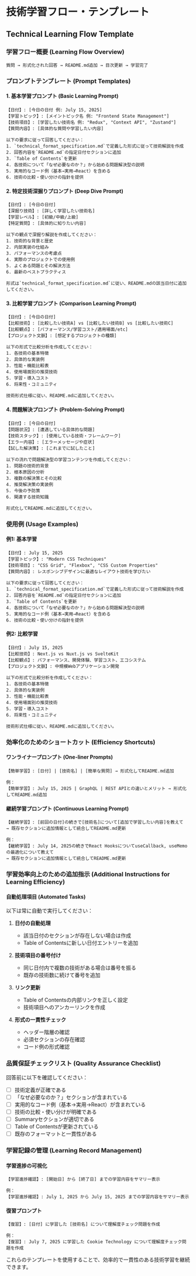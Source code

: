 # 技術学習フロー・テンプレート
## Technical Learning Flow Template

### 学習フロー概要 (Learning Flow Overview)

```
質問 → 形式化された回答 → README.md追加 → 目次更新 → 学習完了
```

### プロンプトテンプレート (Prompt Templates)

#### 1. 基本学習プロンプト (Basic Learning Prompt)

```
【日付】: [今日の日付 例: July 15, 2025]
【学習トピック】: [メイントピック名 例: "Frontend State Management"]
【技術項目】: [学習したい技術名 例: "Redux", "Context API", "Zustand"]
【質問内容】: [具体的な質問や学習したい内容]

以下の要求に従って回答してください：
1. `technical_format_specification.md`で定義した形式に従って技術解説を作成
2. 回答内容を`README.md`の指定日付セクションに追加
3. `Table of Contents`を更新
4. 各技術について「なぜ必要なのか？」から始める問題解決型の説明
5. 実用的なコード例（基本→実用→React）を含める
6. 技術の比較・使い分けの指針を提供
```

#### 2. 特定技術深掘りプロンプト (Deep Dive Prompt)

```
【日付】: [今日の日付]
【深掘り技術】: [詳しく学習したい技術名]
【学習レベル】: [初級/中級/上級]
【特定質問】: [具体的に知りたい内容]

以下の観点で深掘り解説を作成してください：
1. 技術的な背景と歴史
2. 内部実装の仕組み
3. パフォーマンスの考慮点
4. 実際のプロジェクトでの使用例
5. よくある問題とその解決方法
6. 最新のベストプラクティス

形式は`technical_format_specification.md`に従い、README.mdの該当日付に追加してください。
```

#### 3. 比較学習プロンプト (Comparison Learning Prompt)

```
【日付】: [今日の日付]
【比較技術】: [比較したい技術A] vs [比較したい技術B] vs [比較したい技術C]
【比較観点】: [パフォーマンス/学習コスト/適用場面/etc]
【プロジェクト文脈】: [想定するプロジェクトの種類]

以下の形式で比較分析を作成してください：
1. 各技術の基本特徴
2. 具体的な実装例
3. 性能・機能比較表
4. 使用場面別の推奨技術
5. 学習・導入コスト
6. 将来性・コミュニティ

技術形式仕様に従い、README.mdに追加してください。
```

#### 4. 問題解決プロンプト (Problem-Solving Prompt)

```
【日付】: [今日の日付]
【問題状況】: [遭遇している具体的な問題]
【技術スタック】: [使用している技術・フレームワーク]
【エラー内容】: [エラーメッセージや症状]
【試した解決策】: [これまでに試したこと]

以下の流れで問題解決型の学習コンテンツを作成してください：
1. 問題の技術的背景
2. 根本原因の分析
3. 複数の解決策とその比較
4. 推奨解決策の実装例
5. 今後の予防策
6. 関連する技術知識

形式化してREADME.mdに追加してください。
```

### 使用例 (Usage Examples)

#### 例1: 基本学習

```
【日付】: July 15, 2025
【学習トピック】: "Modern CSS Techniques"
【技術項目】: "CSS Grid", "Flexbox", "CSS Custom Properties"
【質問内容】: レスポンシブデザインに最適なレイアウト技術を学びたい

以下の要求に従って回答してください：
1. `technical_format_specification.md`で定義した形式に従って技術解説を作成
2. 回答内容を`README.md`の指定日付セクションに追加
3. `Table of Contents`を更新
4. 各技術について「なぜ必要なのか？」から始める問題解決型の説明
5. 実用的なコード例（基本→実用→React）を含める
6. 技術の比較・使い分けの指針を提供
```

#### 例2: 比較学習

```
【日付】: July 15, 2025
【比較技術】: Next.js vs Nuxt.js vs SvelteKit
【比較観点】: パフォーマンス、開発体験、学習コスト、エコシステム
【プロジェクト文脈】: 中規模Webアプリケーション開発

以下の形式で比較分析を作成してください：
1. 各技術の基本特徴
2. 具体的な実装例
3. 性能・機能比較表
4. 使用場面別の推奨技術
5. 学習・導入コスト
6. 将来性・コミュニティ

技術形式仕様に従い、README.mdに追加してください。
```

### 効率化のためのショートカット (Efficiency Shortcuts)

#### ワンライナープロンプト (One-liner Prompts)

```
【簡単学習】: [日付] | [技術名] | [簡単な質問] → 形式化してREADME.md追加

例：
【簡単学習】: July 15, 2025 | GraphQL | REST APIとの違いとメリット → 形式化してREADME.md追加
```

#### 継続学習プロンプト (Continuous Learning Prompt)

```
【継続学習】: [前回の日付]の続きで[技術名]について[追加で学習したい内容]を教えて
→ 既存セクションに追加情報として統合してREADME.md更新

例：
【継続学習】: July 14, 2025の続きでReact HooksについてuseCallback, useMemoの最適化について教えて
→ 既存セクションに追加情報として統合してREADME.md更新
```

### 学習効率向上のための追加指示 (Additional Instructions for Learning Efficiency)

#### 自動処理項目 (Automated Tasks)

以下は常に自動で実行してください：

1. **日付の自動処理**
   - 該当日付のセクションが存在しない場合は作成
   - Table of Contentsに新しい日付エントリーを追加

2. **技術項目の番号付け**
   - 同じ日付内で複数の技術がある場合は番号を振る
   - 既存の技術数に続けて番号を追加

3. **リンク更新**
   - Table of Contentsの内部リンクを正しく設定
   - 技術項目へのアンカーリンクを作成

4. **形式の一貫性チェック**
   - ヘッダー階層の確認
   - 必須セクションの存在確認
   - コード例の形式確認

### 品質保証チェックリスト (Quality Assurance Checklist)

回答前に以下を確認してください：

- [ ] 技術定義が正確である
- [ ] 「なぜ必要なのか？」セクションが含まれている
- [ ] 実用的なコード例（基本→実用→React）が含まれている
- [ ] 技術の比較・使い分けが明確である
- [ ] Summaryセクションが適切である
- [ ] Table of Contentsが更新されている
- [ ] 既存のフォーマットと一貫性がある

### 学習記録の管理 (Learning Record Management)

#### 学習進捗の可視化

```
【学習進捗確認】: [開始日] から [終了日] までの学習内容をサマリー表示

例：
【学習進捗確認】: July 1, 2025 から July 15, 2025 までの学習内容をサマリー表示
```

#### 復習プロンプト

```
【復習】: [日付] に学習した [技術名] について理解度チェック問題を作成

例：
【復習】: July 7, 2025 に学習した Cookie Technology について理解度チェック問題を作成
```

これらのテンプレートを使用することで、効率的で一貫性のある技術学習を継続できます。